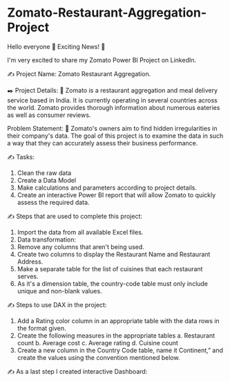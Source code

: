 # Zomato-Restaurant-Aggregation-Project
Hello everyone 👋 Exciting News! 🚀

I'm very excited to share my Zomato Power BI Project on LinkedIn.
 
✍️ Project Name: Zomato Restaurant Aggregation.
 
✒️ Project Details:
💠 Zomato is a restaurant aggregation and meal delivery service based in India. It is currently operating in several countries across the world. Zomato provides thorough information about numerous eateries as well as consumer reviews.

Problem Statement:
💠 Zomato's owners aim to find hidden irregularities in their company's data. The goal of this project is to examine the data in such a way that they can accurately assess their business performance.
 
✍️ Tasks:
1. Clean the raw data
2. Create a Data Model
3. Make calculations and parameters according to project details.
4. Create an interactive Power BI report that will allow Zomato to quickly assess the required data.
 
✍️ Steps that are used to complete this project:
1. Import the data from all available Excel files.
2. Data transformation: 
3. Remove any columns that aren't being used.
4. Create two columns to display the Restaurant Name and Restaurant Address.
5. Make a separate table for the list of cuisines that each restaurant serves.
6. As it's a dimension table, the country-code table must only include unique and non-blank values.
 
✍️ Steps to use DAX in the project:
 
1. Add a Rating color column in an appropriate table with the data rows in the format given.
2. Create the following measures in the appropriate tables 
a. Restaurant count
b. Average cost
c. Average rating 
d. Cuisine count
3. Create a new column in the Country Code table, name it Continent,” and create the values using the convention mentioned below.

✍️ As a last step I created interactive Dashboard:
